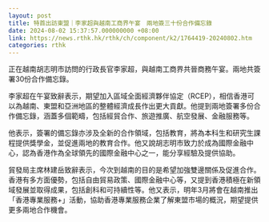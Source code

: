 ```yaml
---
layout: post
title: 特首出訪東盟｜李家超與越南工商界午宴　兩地簽三十份合作備忘錄
date: 2024-08-02 15:37:57.000000000 +08:00
link: https://news.rthk.hk/rthk/ch/component/k2/1764419-20240802.htm
categories: rthk
---
```


正在越南胡志明市訪問的行政長官李家超，與越南工商界共晉商務午宴。兩地共簽署30份合作備忘錄。

李家超在午宴致辭表示，期望加入區域全面經濟夥伴協定（RCEP），相信香港可以為越南、東盟和亞洲地區的整體經濟成長作出更大貢獻。他提到兩地簽署多份合作備忘錄，涵蓋多個範疇，包括經貿合作、旅遊推廣、航空發展、金融服務等。

他表示，簽署的備忘錄亦涉及全新的合作領域，包括教育，將為本科生和研究生課程提供獎學金，並促進兩地的教育合作。他又說胡志明市致力於成為國際金融中心，認為香港作為全球領先的國際金融中心之一，能分享經驗及提供協助。

貿發局主席林建岳致辭表示，今次到越南的目的是希望加強雙邊關係及促進合作。香港有多方面優勢，包括自由貿易政策、國際金融中心等，又提到香港積極在新領域發展並取得成果，包括創科和可持續性等。他又表示，明年3月將會在越南推出「香港專業服務+」活動，協助香港專業服務企業了解東盟市場的概況，期望提供更多兩地合作機會。

